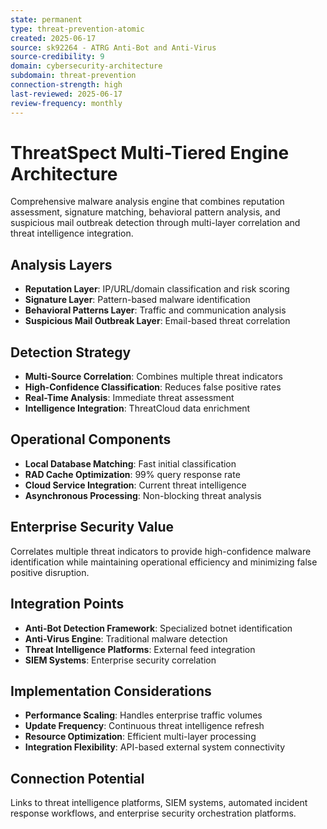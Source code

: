 ```yaml
---
state: permanent
type: threat-prevention-atomic
created: 2025-06-17
source: sk92264 - ATRG Anti-Bot and Anti-Virus
source-credibility: 9
domain: cybersecurity-architecture
subdomain: threat-prevention
connection-strength: high
last-reviewed: 2025-06-17
review-frequency: monthly
---
```


# ThreatSpect Multi-Tiered Engine Architecture

Comprehensive malware analysis engine that combines reputation assessment, signature matching, behavioral pattern analysis, and suspicious mail outbreak detection through multi-layer correlation and threat intelligence integration.

## Analysis Layers

- **Reputation Layer**: IP/URL/domain classification and risk scoring
- **Signature Layer**: Pattern-based malware identification
- **Behavioral Patterns Layer**: Traffic and communication analysis
- **Suspicious Mail Outbreak Layer**: Email-based threat correlation

## Detection Strategy

- **Multi-Source Correlation**: Combines multiple threat indicators
- **High-Confidence Classification**: Reduces false positive rates
- **Real-Time Analysis**: Immediate threat assessment
- **Intelligence Integration**: ThreatCloud data enrichment

## Operational Components

- **Local Database Matching**: Fast initial classification
- **RAD Cache Optimization**: 99% query response rate
- **Cloud Service Integration**: Current threat intelligence
- **Asynchronous Processing**: Non-blocking threat analysis

## Enterprise Security Value

Correlates multiple threat indicators to provide high-confidence malware identification while maintaining operational efficiency and minimizing false positive disruption.

## Integration Points

- **Anti-Bot Detection Framework**: Specialized botnet identification
- **Anti-Virus Engine**: Traditional malware detection
- **Threat Intelligence Platforms**: External feed integration
- **SIEM Systems**: Enterprise security correlation

## Implementation Considerations

- **Performance Scaling**: Handles enterprise traffic volumes
- **Update Frequency**: Continuous threat intelligence refresh
- **Resource Optimization**: Efficient multi-layer processing
- **Integration Flexibility**: API-based external system connectivity

## Connection Potential

Links to threat intelligence platforms, SIEM systems, automated incident response workflows, and enterprise security orchestration platforms.